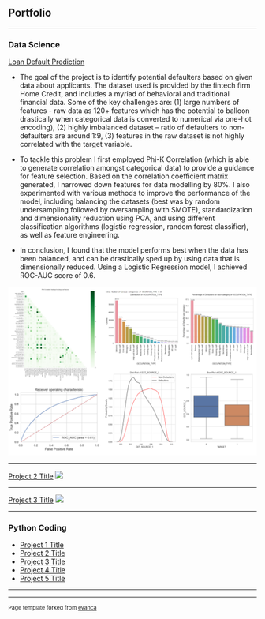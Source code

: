 ## Portfolio

---

### Data Science

[Loan Default Prediction](https://github.com/augustineooi/portfolio_loan_default/blob/35cc81384382f357e7973a6702eb1088fb58a87c/Loan_Default_Prediction_v1.ipynb)

- The goal of the project is to identify potential defaulters based on given data about applicants. The dataset used is provided by the fintech firm Home Credit, and includes a myriad of behavioral and  traditional financial data. Some of the key challenges are: (1) large numbers of features - raw data as 120+ features which has the potential to balloon drastically when categorical data is converted to numerical via one-hot encoding), (2) highly imbalanced dataset – ratio of defaulters to non-defaulters are around 1:9, (3) features in the raw dataset is not highly correlated with the target variable.

- To tackle this problem I first employed Phi-K Correlation (which is able to generate correlation amongst categorical data) to provide a guidance for feature selection. Based on the correlation coefficient matrix generated, I narrowed down features for data modelling by 80%. I also experimented with various methods to improve the performance of the model, including balancing the datasets (best was by random undersampling followed by oversampling with SMOTE), standardization and dimensionality reduction using PCA, and using different classification algorithms (logistic regression, random forest classifier), as well as feature engineering.

- In conclusion, I found that the model performs best when the data has been balanced, and can be drastically sped up by using data that is dimensionally reduced. Using a Logistic Regression model, I achieved ROC-AUC score of 0.6.

<img src="images/loan_default_pic.png?raw=true"/>

---
[Project 2 Title](/pdf/sample_presentation.pdf)
<img src="images/dummy_thumbnail.jpg?raw=true"/>

---
[Project 3 Title](http://example.com/)
<img src="images/dummy_thumbnail.jpg?raw=true"/>

---

### Python Coding

- [Project 1 Title](http://example.com/)
- [Project 2 Title](http://example.com/)
- [Project 3 Title](http://example.com/)
- [Project 4 Title](http://example.com/)
- [Project 5 Title](http://example.com/)

---




---
<p style="font-size:11px">Page template forked from <a href="https://github.com/evanca/quick-portfolio">evanca</a></p>
<!-- Remove above link if you don't want to attibute -->
